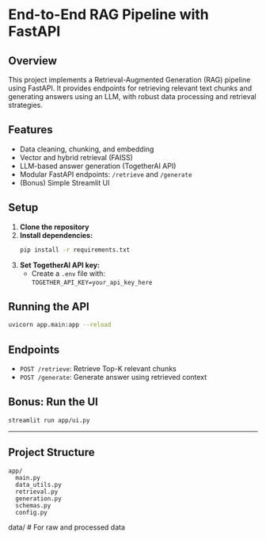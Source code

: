 # End-to-End RAG Pipeline with FastAPI

## Overview
This project implements a Retrieval-Augmented Generation (RAG) pipeline using FastAPI. It provides endpoints for retrieving relevant text chunks and generating answers using an LLM, with robust data processing and retrieval strategies.

## Features
- Data cleaning, chunking, and embedding
- Vector and hybrid retrieval (FAISS)
- LLM-based answer generation (TogetherAI API)
- Modular FastAPI endpoints: `/retrieve` and `/generate`
- (Bonus) Simple Streamlit UI

## Setup
1. **Clone the repository**
2. **Install dependencies:**
   ```bash
   pip install -r requirements.txt
   ```
3. **Set TogetherAI API key:**
   - Create a `.env` file with:  
     `TOGETHER_API_KEY=your_api_key_here`

## Running the API
```bash
uvicorn app.main:app --reload
```

## Endpoints
- `POST /retrieve`: Retrieve Top-K relevant chunks
- `POST /generate`: Generate answer using retrieved context

## Bonus: Run the UI
```bash
streamlit run app/ui.py
```

---

## Project Structure
```
app/
  main.py
  data_utils.py
  retrieval.py
  generation.py
  schemas.py
  config.py
```

data/  # For raw and processed data
``` 